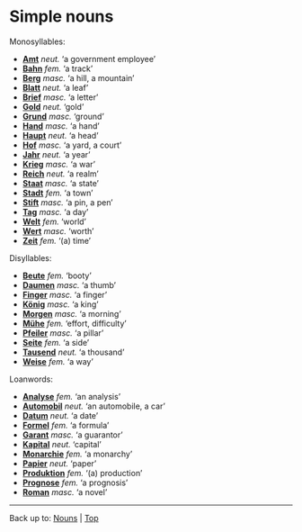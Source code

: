 # Simple nouns

Monosyllables:
- **[Amt](a/am/Amt.md)** *neut.* ‘a government employee’
- **[Bahn](b/ba/Bahn.md)** *fem.* ‘a track’
- **[Berg](b/be/Berg.md)** *masc.* ‘a hill, a mountain’
- **[Blatt](b/bl/Blatt.md)** *neut.* ‘a leaf’
- **[Brief](b/br/Brief.md)** *masc.* ‘a letter’
- **[Gold](g/go/Gold.md)** *neut.* ‘gold’
- **[Grund](g/gr/Grund.md)** *masc.* ‘ground’
- **[Hand](h/ha/Hand.md)** *masc.* ‘a hand’
- **[Haupt](h/ha/Haupt.md)** *neut.* ‘a head’
- **[Hof](h/ho/Hof.md)** *masc.* ‘a yard, a court’
- **[Jahr](j/ja/Jahr.md)** *neut.* ‘a year’
- **[Krieg](k/kr/Krieg.md)** *masc.* ‘a war’
- **[Reich](r/re/Reich.md)** *neut.* ‘a realm’
- **[Staat](s/st/Staat.md)** *masc.* ‘a state’
- **[Stadt](s/st/Stadt.md)** *fem.* ‘a town’
- **[Stift](s/st/Stift.md)** *masc.* ‘a pin, a pen’
- **[Tag](t/ta/Tag.md)** *masc.* ‘a day’
- **[Welt](w/we/Welt.md)** *fem.* ‘world’
- **[Wert](w/we/Wert.md)** *masc.* ‘worth’
- **[Zeit](z/ze/Zeit.md)** *fem.* ‘(a) time’

Disyllables:
- **[Beute](b/be/Beute.md)** *fem.* ‘booty’
- **[Daumen](d/da/Daumen.md)** *masc.* ‘a thumb’
- **[Finger](f/fi/Finger.md)** *masc.* ‘a finger’
- **[König](k/koe/Koenig.md)** *masc.* ‘a king’
- **[Morgen](m/mo/Morgen.md)** *masc.* ‘a morning’
- **[Mühe](m/mue/Muehe.md)** *fem.* ‘effort, difficulty’
- **[Pfeiler](p/pf/Pfeiler.md)** *masc.* ‘a pillar’
- **[Seite](s/se/Seite.md)** *fem.* ‘a side’
- **[Tausend](t/ta/Tausend.md)** *neut.* ‘a thousand’
- **[Weise](w/we/Weise.md)** *fem.* ‘a way’

Loanwords:
- **[Analyse](a/an/Analyse.md)** *fem.* ‘an analysis’
- **[Automobil](a/au/Automobil.md)** *neut.* ‘an automobile, a car’
- **[Datum](d/da/Datum.md)** *neut.* ‘a date’
- **[Formel](f/fo/Formel.md)** *fem.* ‘a formula’
- **[Garant](g/ga/Garant.md)** *masc.* ‘a guarantor’
- **[Kapital](k/ka/Kapital.md)** *neut.* ‘capital’
- **[Monarchie](m/mo/Monarchie.md)** *fem.* ‘a monarchy’
- **[Papier](p/pa/Papier.md)** *neut.* ‘paper’
- **[Produktion](p/pr/Produktion.md)** *fem.* ‘(a) production’
- **[Prognose](p/pr/Prognose.md)** *fem.* ‘a prognosis’
- **[Roman](r/ro/Roman.md)** *masc.* ‘a novel’

----

Back up to: [Nouns](index.md) | [Top](../index.md)
